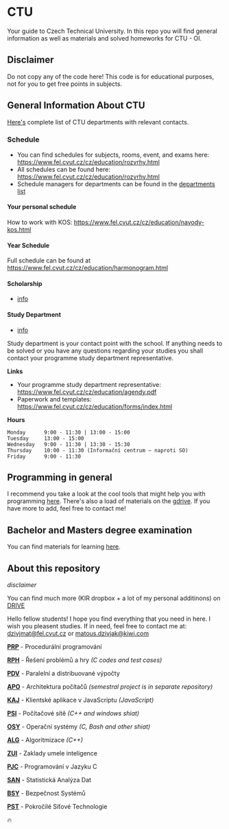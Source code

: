# CTU

Your guide to Czech Technical University. In this repo you will find general information
as well as materials and solved homeworks for CTU - OI.

## Disclaimer

Do not copy any of the code here! This code is for educational purposes, not for you to get free points in subjects.

## General Information About CTU

[Here's](departments.md) complete list of CTU departments with relevant contacts.

### Schedule

- You can find schedules for subjects, rooms, event, and exams here: https://www.fel.cvut.cz/cz/education/rozvrhy.html
- All schedules can be found here: https://www.fel.cvut.cz/cz/education/rozvrhy.html
- Schedule managers for departments can be found in the [departments list](departments.md)

#### Your personal schedule

How to work with KOS: https://www.fel.cvut.cz/cz/education/navody-kos.html

#### Year Schedule

Full schedule can be found at https://www.fel.cvut.cz/cz/education/harmonogram.html

#### Scholarship

- [info](https://www.fel.cvut.cz/cz/education/stipendia/index.html)

#### Study Department

- [info](https://www.fel.cvut.cz/cz/education/kontakty.html#uredky)

Study department is your contact point with the school. If anything needs to be solved or you have any questions
regarding your studies you shall contact your programme study department representative.

**Links**

- Your programme study department representative: https://www.fel.cvut.cz/cz/education/agendy.pdf
- Paperwork and templates: https://www.fel.cvut.cz/cz/education/forms/index.html

**Hours**

```
Monday      9:00 - 11:30 | 13:00 - 15:00
Tuesday     13:00 - 15:00
Wednesday   9:00 - 11:30 | 13:30 - 15:30
Thursday    10:00 - 11:30 (Informační centrum – naproti SO)
Friday      9:00 - 11:30
```


## Programming in general

I recommend you take a look at the cool tools that might help you with programming
[here](tools.md). There's also a load of materials on the [gdrive](https://drive.google.com/open?id=0B33G3DM4Z57yLWRrcVpWTnBIdUE).
If you have more to add, feel free to contact me!

## Bachelor and Masters degree examination

You can find materials for learning [here](https://github.com/matoous/oi-bszz).

## About this repository

_disclaimer_

You can find much more (KIR dropbox + a lot of my personal additinons) on [DRIVE](https://drive.google.com/open?id=0B33G3DM4Z57yLWRrcVpWTnBIdUE)

Hello fellow students!
I hope you find everything that you need in here.
I wish you pleasent studies.
If in need, feel free to contact me at: dzivjmat@fel.cvut.cz or matous.dzivjak@kiwi.com

[**PRP**](PRP) - Procedurální programování

[**RPH**](RPH) - Řešení problémů a hry *(C codes and test cases)*

[**PDV**](PDV) - Paralelní a distribuované výpočty

[**APO**](APO) - Architektura počítačů *(semestral project is in separate repository)*

[**KAJ**](KAJ) - Klientské aplikace v JavaScriptu *(JavaScript)*

[**PSI**](PSI) - Počítačové sítě *(C++ and windows shiat)*

[**OSY**](OSY) - Operační systémy *(C, Bash and other shiat)*

[**ALG**](ALG) - Algoritmizace *(C++)*

[**ZUI**](ZUI) - Zaklady umele inteligence

[**PJC**](PJC) - Programování v Jazyku C

[**SAN**](SAN) - Statistická Analýza Dat

[**BSY**](BSY) - Bezpečnost Systémů

[**PST**](PST) - Pokročilé Síťové Technologie

:fire:
